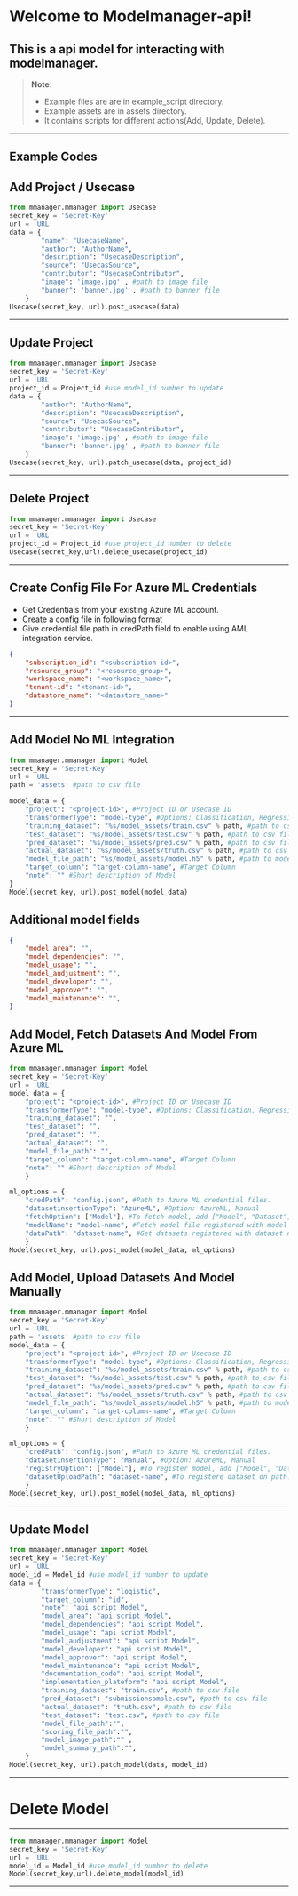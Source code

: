 ﻿# Welcome to Modelmanager-api!

## This is a api model for interacting with modelmanager.

> **Note:**
>
> - Example files are are in example_script directory.
> - Example assets are in assets directory.
> - It contains scripts for different actions(Add, Update, Delete).

---

## **Example Codes**

## Add Project / Usecase

```python
from mmanager.mmanager import Usecase
secret_key = 'Secret-Key'
url = 'URL'
data = {
		"name": "UsecaseName",
		"author": "AuthorName",
		"description": "UsecaseDescription",
		"source": "UsecasSource",
		"contributor": "UsecaseContributor",
		"image": 'image.jpg' , #path to image file
		"banner": 'banner.jpg' , #path to banner file
	}
Usecase(secret_key, url).post_usecase(data)
```

---

## Update Project

```python
from mmanager.mmanager import Usecase
secret_key = 'Secret-Key'
url = 'URL'
project_id = Project_id #use model_id number to update
data = {
		"author": "AuthorName",
		"description": "UsecaseDescription",
		"source": "UsecasSource",
		"contributor": "UsecaseContributor",
		"image": 'image.jpg' , #path to image file
		"banner": 'banner.jpg' , #path to banner file
	}
Usecase(secret_key, url).patch_usecase(data, project_id)
```

---

## Delete Project

```python
from mmanager.mmanager import Usecase
secret_key = 'Secret-Key'
url = 'URL'
project_id = Project_id #use project_id number to delete
Usecase(secret_key,url).delete_usecase(project_id)
```

---


## Create Config File For Azure ML Credentials
- Get Credentials from your existing Azure ML account.
- Create a config file in following format 
- Give credential file path in credPath field to enable using AML integration service.

```json
{
    "subscription_id": "<subscription-id>",
    "resource_group": "<resource_group>",
    "workspace_name": "<workspace_name>",
    "tenant-id": "<tenant-id>",
    "datastore_name": "<datastore_name>"
}
```

---

## Add Model No ML Integration

```python
from mmanager.mmanager import Model
secret_key = 'Secret-Key'
url = 'URL'
path = 'assets' #path to csv file

model_data = {
    "project": "<project-id>", #Project ID or Usecase ID
    "transformerType": "model-type", #Options: Classification, Regression, Forcasting
    "training_dataset": "%s/model_assets/train.csv" % path, #path to csv file
    "test_dataset": "%s/model_assets/test.csv" % path, #path to csv file
    "pred_dataset": "%s/model_assets/pred.csv" % path, #path to csv file
    "actual_dataset": "%s/model_assets/truth.csv" % path, #path to csv file
    "model_file_path": "%s/model_assets/model.h5" % path, #path to model file
    "target_column": "target-column-name", #Target Column
    "note": "" #Short description of Model
}
Model(secret_key, url).post_model(model_data)
```
## Additional model fields
```json
{
    "model_area": "",
    "model_dependencies": "",
    "model_usage": "",
    "model_audjustment": "",
    "model_developer": "",
    "model_approver": "",
    "model_maintenance": "",
}
```
## Add Model, Fetch Datasets And Model From Azure ML

```python
from mmanager.mmanager import Model
secret_key = 'Secret-Key'
url = 'URL'
model_data = {
    "project": "<project-id>", #Project ID or Usecase ID
    "transformerType": "model-type", #Options: Classification, Regression, Forcasting
    "training_dataset": "",
    "test_dataset": "",
    "pred_dataset": "",
    "actual_dataset": "", 
    "model_file_path": "", 
    "target_column": "target-column-name", #Target Column
    "note": "" #Short description of Model
    }

ml_options = {
    "credPath": "config.json", #Path to Azure ML credential files.
    "datasetinsertionType": "AzureML", #Option: AzureML, Manual
    "fetchOption": ["Model"], #To fetch model, add ["Model", "Dataset"] to fetch both model and datasets.
    "modelName": "model-name", #Fetch model file registered with model name.
    "dataPath": "dataset-name", #Get datasets registered with dataset name.
    }
Model(secret_key, url).post_model(model_data, ml_options)
```
## Add Model, Upload Datasets And Model Manually

```python
from mmanager.mmanager import Model
secret_key = 'Secret-Key'
url = 'URL'
path = 'assets' #path to csv file
model_data = {
    "project": "<project-id>", #Project ID or Usecase ID
    "transformerType": "model-type", #Options: Classification, Regression, Forcasting
    "training_dataset": "%s/model_assets/train.csv" % path, #path to csv file
    "test_dataset": "%s/model_assets/test.csv" % path, #path to csv file
    "pred_dataset": "%s/model_assets/pred.csv" % path, #path to csv file
    "actual_dataset": "%s/model_assets/truth.csv" % path, #path to csv file
    "model_file_path": "%s/model_assets/model.h5" % path, #path to model file
    "target_column": "target-column-name", #Target Column
    "note": "" #Short description of Model
    }

ml_options = {
    "credPath": "config.json", #Path to Azure ML credential files.
    "datasetinsertionType": "Manual", #Option: AzureML, Manual
    "registryOption": ["Model"], #To register model, add ["Model", "Dataset"] to register both model and datasets.
    "datasetUploadPath": "dataset-name", #To registere dataset on path.
    }
Model(secret_key, url).post_model(model_data, ml_options)
```
---

## Update Model

```python
from mmanager.mmanager import Model
secret_key = 'Secret-Key'
url = 'URL'
model_id = Model_id #use model_id number to update
data = {
		"transformerType": "logistic",
		"target_column": "id",
		"note": "api script Model",
		"model_area": "api script Model",
		"model_dependencies": "api script Model",
		"model_usage": "api script Model",
		"model_audjustment": "api script Model",
		"model_developer": "api script Model",
		"model_approver": "api script Model",
		"model_maintenance": "api script Model",
		"documentation_code": "api script Model",
		"implementation_plateform": "api script Model",
		"training_dataset": "train.csv", #path to csv file
		"pred_dataset": "submissionsample.csv", #path to csv file
		"actual_dataset": "truth.csv", #path to csv file
		"test_dataset": "test.csv", #path to csv file
		"model_file_path":"",
	    "scoring_file_path":"",
		"model_image_path":"" ,
    	"model_summary_path":"",
	}
Model(secret_key, url).patch_model(data, model_id)
```

---

# Delete Model

---

```python
from mmanager.mmanager import Model
secret_key = 'Secret-Key'
url = 'URL'
model_id = Model_id #use model_id number to delete
Model(secret_key,url).delete_model(model_id)
```

---
